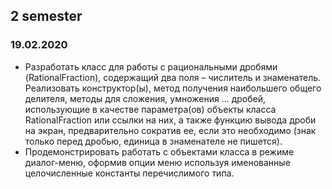 ## 2 semester

### 19.02.2020

- Разработать класс для работы с рациональными дробями (RationalFraction), содержащий два поля – числитель и знаменатель. Реализовать конструктор(ы), метод получения наибольшего общего делителя, методы для сложения, умножения ... дробей, использующие в качестве параметра(ов) объекты класса RationalFraction или ссылки на них, а также функцию вывода дроби на экран, предварительно сократив ее, если это необходимо (знак только перед дробью, единица в знаменателе не пишется).   
- Продемонстрировать работать с объектами класса в режиме диалог-меню, оформив опции меню используя именованные целочисленные константы перечислимого типа.
